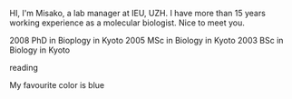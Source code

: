HI, I'm Misako, a lab manager at IEU, UZH. I have more than 15 years working experience as a molecular biologist. Nice to meet you.


2008 PhD in Bioplogy in Kyoto
2005 MSc in Biology in Kyoto
2003 BSc in Biology in Kyoto

reading

My favourite color is blue

